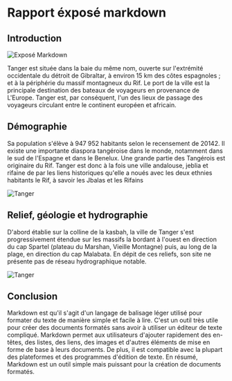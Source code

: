 
# Rapport éxposé markdown

## Introduction 

![Exposé Markdown](/Tanger-Assaid-Amina/2-tanger/images/tanger.jpg)

Tanger est située dans la baie du même nom, ouverte sur l'extrémité occidentale du détroit de Gibraltar, à environ 15 km des côtes espagnoles ; et à la périphérie du massif montagneux du Rif. Le port de la ville est la principale destination des bateaux de voyageurs en provenance de L'Europe. Tanger est, par conséquent, l'un des lieux de passage des voyageurs circulant entre le continent européen et africain. 



## Démographie

Sa population s'élève à 947 952 habitants selon le recensement de 20142. Il existe une importante diaspora tangéroise dans le monde, notamment dans le sud de l'Espagne et dans le Benelux. Une grande partie des Tangérois est originaire du Rif. Tanger est donc à la fois une ville andalouse, jeblia et rifaine de par les liens historiques qu'elle a noués avec les deux ethnies habitants le Rif, à savoir les Jbalas et les Rifains



![Tanger](/Tanger-Assaid-Amina/2-tanger/images/Démographie.png)




## Relief, géologie et hydrographie

D'abord établie sur la colline de la kasbah, la ville de Tanger s'est progressivement étendue sur les massifs la bordant à l'ouest en direction du cap Spartel (plateau du Marshan, Vieille Montagne) puis, au long de la plage, en direction du cap Malabata. En dépit de ces reliefs, son site ne présente pas de réseau hydrographique notable.

![Tanger](/Tanger-Assaid-Amina/2-tanger/images/Relief.png)





## Conclusion

Markdown est qu'il s'agit d'un langage de balisage léger utilisé pour formater du texte de manière simple et facile à lire. C'est un outil très utile pour créer des documents formatés sans avoir à utiliser un éditeur de texte compliqué. Markdown permet aux utilisateurs d'ajouter rapidement des en-têtes, des listes, des liens, des images et d'autres éléments de mise en forme de base à leurs documents. De plus, il est compatible avec la plupart des plateformes et des programmes d'édition de texte. En résumé, Markdown est un outil simple mais puissant pour la création de documents formatés.


